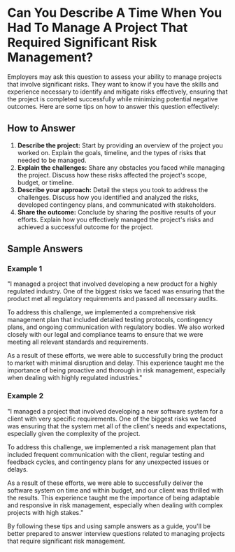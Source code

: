 Can You Describe A Time When You Had To Manage A Project That Required Significant Risk Management?
========================================================================================================================

Employers may ask this question to assess your ability to manage projects that involve significant risks. They want to know if you have the skills and experience necessary to identify and mitigate risks effectively, ensuring that the project is completed successfully while minimizing potential negative outcomes. Here are some tips on how to answer this question effectively:

How to Answer
-------------

1. **Describe the project:** Start by providing an overview of the project you worked on. Explain the goals, timeline, and the types of risks that needed to be managed.
2. **Explain the challenges:** Share any obstacles you faced while managing the project. Discuss how these risks affected the project's scope, budget, or timeline.
3. **Describe your approach:** Detail the steps you took to address the challenges. Discuss how you identified and analyzed the risks, developed contingency plans, and communicated with stakeholders.
4. **Share the outcome:** Conclude by sharing the positive results of your efforts. Explain how you effectively managed the project's risks and achieved a successful outcome for the project.

Sample Answers
--------------

### Example 1

"I managed a project that involved developing a new product for a highly regulated industry. One of the biggest risks we faced was ensuring that the product met all regulatory requirements and passed all necessary audits.

To address this challenge, we implemented a comprehensive risk management plan that included detailed testing protocols, contingency plans, and ongoing communication with regulatory bodies. We also worked closely with our legal and compliance teams to ensure that we were meeting all relevant standards and requirements.

As a result of these efforts, we were able to successfully bring the product to market with minimal disruption and delay. This experience taught me the importance of being proactive and thorough in risk management, especially when dealing with highly regulated industries."

### Example 2

"I managed a project that involved developing a new software system for a client with very specific requirements. One of the biggest risks we faced was ensuring that the system met all of the client's needs and expectations, especially given the complexity of the project.

To address this challenge, we implemented a risk management plan that included frequent communication with the client, regular testing and feedback cycles, and contingency plans for any unexpected issues or delays.

As a result of these efforts, we were able to successfully deliver the software system on time and within budget, and our client was thrilled with the results. This experience taught me the importance of being adaptable and responsive in risk management, especially when dealing with complex projects with high stakes."

By following these tips and using sample answers as a guide, you'll be better prepared to answer interview questions related to managing projects that require significant risk management.
